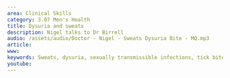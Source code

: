 ```yaml
---
area: Clinical Skills
category: 3.07 Men's Health
title: Dysuria and sweats
description: Nigel talks to Dr Birrell
audio: /assets/audio/Doctor - Nigel - Sweats Dysuria Bite - MQ.mp3
article: 
www: 
keywords: Sweats, dysuria, sexually transmissible infections, tick bite, lyme disease
youtube:
--- 
```

